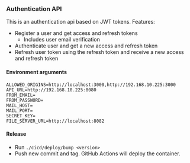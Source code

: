 ### Authentication API

This is an authentication api based on JWT tokens. Features:
* Register a user and get access and refresh tokens
    * Includes user email verification
* Authenticate user and get a new access and refresh token
* Refresh user token using the refresh token and receive a new access and refresh token

#### Environment arguments
```agsl
ALLOWED_ORIGINS=http://localhost:3000,http://192.168.10.225:3000
API_URL=http://192.168.10.225:8080
FROM_EMAIL=
FROM_PASSWORD=
MAIL_HOST=
MAIL_PORT=
SECRET_KEY=
FILE_SERVER_URL=http://localhost:8082
```

#### Release
* Run `./cicd/deploy/bump <version>`
* Push new commit and tag. GitHub Actions will deploy the container.
